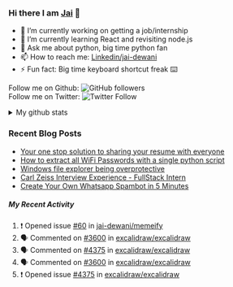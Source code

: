 
### Hi there I am [Jai](https://jaid.tech) 👋

- 🔭 I’m currently working on getting a job/internship
- 🌱 I’m currently learning React and revisiting node.js
- 💬 Ask me about python, big time python fan 
- 📫 How to reach me: [Linkedin/jai-dewani](https://www.linkedin.com/in/jai-dewani)
- ⚡ Fun fact: Big time keyboard shortcut freak :keyboard:

Follow me on Github: ![GitHub followers](https://img.shields.io/github/followers/jai-dewani?label=Follow&style=social)  
Follow me on Twitter: ![Twitter Follow](https://img.shields.io/twitter/follow/jai_dewani?label=Follow&style=social)  

<details>
  <summary>My github stats</summary>
  &nbsp;&nbsp;&nbsp;&nbsp;<img src="https://github-readme-stats.vercel.app/api?username=jai-dewani">
</details>  

### Recent Blog Posts
<!-- BLOG-POST-LIST:START -->
- [Your one stop solution to sharing your resume with everyone](https://jai-dewani.github.io/blogs/one-stop-solution-to-sharing-your-resume/)
- [How to extract all WiFi Passwords with a single python script](https://jai-dewani.github.io/blogs/extract-wifi-passwords/)
- [Windows file explorer being overprotective](https://jai-dewani.github.io/blogs/windows-file-structure/)
- [Carl Zeiss Interview Experience - FullStack Intern](https://jai-dewani.github.io/blogs/carl-zeiss-interview-experience/)
- [Create Your Own Whatsapp Spambot in 5 Minutes](https://jai-dewani.github.io/blogs/automate-whatsapp/)
<!-- BLOG-POST-LIST:END -->

##### My Recent Activity
<!--START_SECTION:activity-->
1. ❗️ Opened issue [#60](https://github.com/jai-dewani/memeify/issues/60) in [jai-dewani/memeify](https://github.com/jai-dewani/memeify)
2. 🗣 Commented on [#3600](https://github.com/excalidraw/excalidraw/issues/3600) in [excalidraw/excalidraw](https://github.com/excalidraw/excalidraw)
3. 🗣 Commented on [#4375](https://github.com/excalidraw/excalidraw/issues/4375) in [excalidraw/excalidraw](https://github.com/excalidraw/excalidraw)
4. 🗣 Commented on [#3600](https://github.com/excalidraw/excalidraw/issues/3600) in [excalidraw/excalidraw](https://github.com/excalidraw/excalidraw)
5. ❗️ Opened issue [#4375](https://github.com/excalidraw/excalidraw/issues/4375) in [excalidraw/excalidraw](https://github.com/excalidraw/excalidraw)
<!--END_SECTION:activity-->
